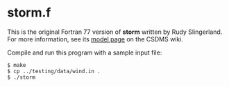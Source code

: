 # storm.f

This is the original Fortran 77 version of **storm**
written by Rudy Slingerland.
For more information,
see its
[model page](http://csdms.colorado.edu/wiki/Model:STORM)
on the CSDMS wiki.

Compile and run this program with a sample input file:

	$ make
	$ cp ../testing/data/wind.in .
	$ ./storm
